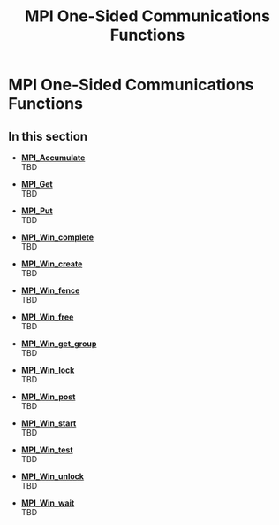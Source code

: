 ﻿---
title: MPI One-Sided Communications Functions
TOCTitle: MPI One-Sided Communications Functions
ms:assetid: 5555139A-2EA1-4BD4-954C-5DEBD0B94D43
ms:mtpsurl: https://msdn.microsoft.com/en-us/library/Dn473435(v=VS.85)
ms:contentKeyID: 59360971
ms.date: 03/28/2018
mtps_version: v=VS.85
---

# MPI One-Sided Communications Functions

## In this section

  - [**MPI\_Accumulate**](mpi-accumulate-function.md)  
    TBD

  - [**MPI\_Get**](mpi-get-function.md)  
    TBD

  - [**MPI\_Put**](mpi-put-function.md)  
    TBD

  - [**MPI\_Win\_complete**](mpi-win-complete-function.md)  
    TBD

  - [**MPI\_Win\_create**](mpi-win-create-function.md)  
    TBD

  - [**MPI\_Win\_fence**](mpi-win-fence-function.md)  
    TBD

  - [**MPI\_Win\_free**](mpi-win-free-function.md)  
    TBD

  - [**MPI\_Win\_get\_group**](mpi-win-get-group-function.md)  
    TBD

  - [**MPI\_Win\_lock**](mpi-win-lock-function.md)  
    TBD

  - [**MPI\_Win\_post**](mpi-win-post-function.md)  
    TBD

  - [**MPI\_Win\_start**](mpi-win-start-function.md)  
    TBD

  - [**MPI\_Win\_test**](mpi-win-test-function.md)  
    TBD

  - [**MPI\_Win\_unlock**](mpi-win-unlock-function.md)  
    TBD

  - [**MPI\_Win\_wait**](mpi-win-wait-function.md)  
    TBD

